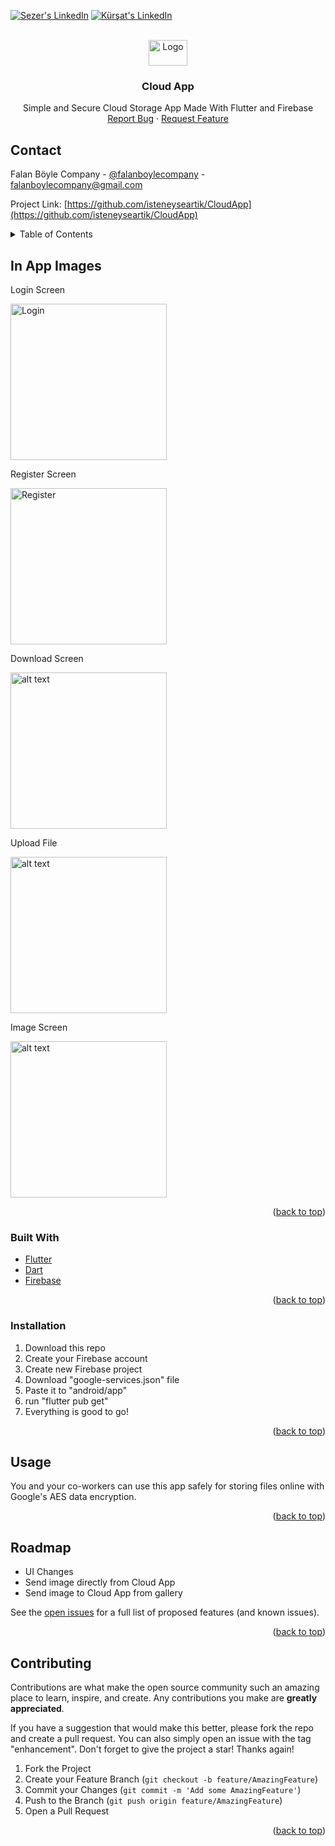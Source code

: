 <div id="top"></div>

[![Sezer's LinkedIn][linkedin-shield]][sezer-linkedin-url]
[![Kürşat's LinkedIn][linkedin-shield]][kursat-linkedin-url]



<!-- PROJECT LOGO -->
<br />
<div align="center">
  <a href="https://github.com/isteneyseartik/">
    <img src="images/logo.png" alt="Logo" width="62" height="41">
  </a>

<h3 align="center">Cloud App</h3>

  <p align="center">
    Simple and Secure Cloud Storage App Made With Flutter and Firebase
    <br />
    <a href="https://github.com/isteneyseartik/CloudApp/issues">Report Bug</a>
    ·
    <a href="https://github.com/isteneyseartik/CloudApp/issues">Request Feature</a>
  </p>
</div>

## Contact

Falan Böyle Company - [@falanboylecompany](https://instagram.com/falanboylecompany) - falanboylecompany@gmail.com

Project Link: [https://github.com/isteneyseartik/CloudApp](https://github.com/isteneyseartik/CloudApp)



<!-- TABLE OF CONTENTS -->
<details>
  <summary>Table of Contents</summary>
  
    <li>
      <a href="#about-the-project">About The Project</a><br />
      <a href="#built-with">Built With</a><br />
      <a href="#usage">Usage</a><br />
      <a href="#roadmap">Roadmap</a><br />
      <a href="#contributing">Contributing</a><br />
      <a href="#contact">Contact</a><br />
    </li>
 
</details>



<!-- ABOUT THE PROJECT -->
## In App Images
Login Screen

<img src="https://github.com/isteneyseartik/CloudApp/blob/main/images/Login.PNG" alt="Login" width="250">

Register Screen

<img src="https://github.com/isteneyseartik/CloudApp/blob/main/images/Register.PNG" alt="Register" width="250">

Download Screen

<img src="https://github.com/isteneyseartik/CloudApp/blob/main/images/DownloadScreen.PNG" alt="alt text" width="250">

Upload File

<img src="https://github.com/isteneyseartik/CloudApp/blob/main/images/Upload%20File.PNG" alt="alt text" width="250">

Image Screen

<img src="https://github.com/isteneyseartik/CloudApp/blob/main/images/image_page.PNG" alt="alt text" width="250">



<p align="right">(<a href="#top">back to top</a>)</p>



### Built With

* [Flutter](https://flutter.dev/)
* [Dart](https://dart.dev/)
* [Firebase](https://firebase.google.com/)

<p align="right">(<a href="#top">back to top</a>)</p>





### Installation

1. Download this repo
2. Create your Firebase account
3. Create new Firebase project
4. Download "google-services.json" file
5. Paste it to "android/app" 
6. run "flutter pub get"
7. Everything is good to go!

<p align="right">(<a href="#top">back to top</a>)</p>



<!-- USAGE EXAMPLES -->
## Usage

You and your co-workers can use this app safely for storing files online with Google's AES data encryption.

<p align="right">(<a href="#top">back to top</a>)</p>



<!-- ROADMAP -->
## Roadmap

- UI Changes
- Send image directly from Cloud App
- Send image to Cloud App from gallery

See the [open issues](https://github.com/isteneyseartik/CloudApp/issues) for a full list of proposed features (and known issues).

<p align="right">(<a href="#top">back to top</a>)</p>



<!-- CONTRIBUTING -->
## Contributing

Contributions are what make the open source community such an amazing place to learn, inspire, and create. Any contributions you make are **greatly appreciated**.

If you have a suggestion that would make this better, please fork the repo and create a pull request. You can also simply open an issue with the tag "enhancement".
Don't forget to give the project a star! Thanks again!

1. Fork the Project
2. Create your Feature Branch (`git checkout -b feature/AmazingFeature`)
3. Commit your Changes (`git commit -m 'Add some AmazingFeature'`)
4. Push to the Branch (`git push origin feature/AmazingFeature`)
5. Open a Pull Request

<p align="right">(<a href="#top">back to top</a>)</p>

[linkedin-shield]: https://img.shields.io/badge/-LinkedIn-black.svg?style=for-the-badge&logo=linkedin&colorB=555
[sezer-linkedin-url]: https://linkedin.com/in/sezeralaca
[kursat-linkedin-url]: https://linkedin.com/in/kürşat-demirdelen-899b5b218
